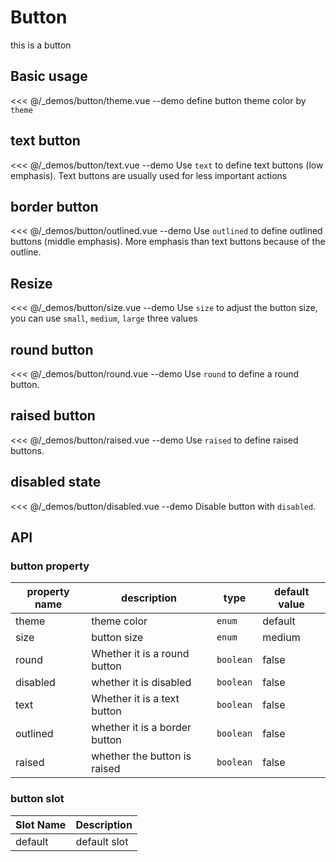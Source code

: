 # Button

this is a button

## Basic usage

<<< @/_demos/button/theme.vue
--demo define button theme color by `theme`

## text button

<<< @/_demos/button/text.vue
--demo Use `text` to define text buttons (low emphasis). Text buttons are usually used for less important actions

## border button

<<< @/_demos/button/outlined.vue
--demo Use `outlined` to define outlined buttons (middle emphasis). More emphasis than text buttons because of the outline.


## Resize
<<< @/_demos/button/size.vue
--demo Use `size` to adjust the button size, you can use `small`, `medium`, `large` three values

## round button
<<< @/_demos/button/round.vue
--demo Use `round` to define a round button.

## raised button
<<< @/_demos/button/raised.vue
--demo Use `raised` to define raised buttons.

## disabled state
<<< @/_demos/button/disabled.vue
--demo Disable button with `disabled`.

## API

### button property

property name | description | type | default value |
| ----- | ------- | --------- | ----- |
| theme | theme color | `enum` | default |
| size | button size | `enum` | medium
| round | Whether it is a round button | `boolean` | false
| disabled | whether it is disabled | `boolean` | false
| text | Whether it is a text button | `boolean` | false
| outlined | whether it is a border button | `boolean` | false
| raised | whether the button is raised | `boolean` | false

### button slot

| Slot Name | Description |
| :----- | :------- |
| default | default slot |